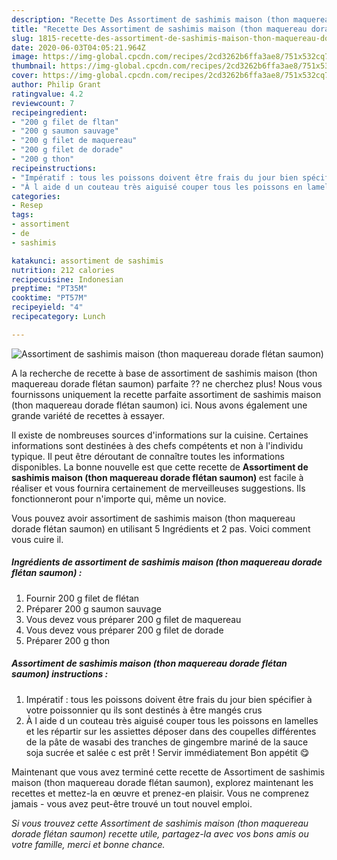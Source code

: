 ```yaml
---
description: "Recette Des Assortiment de sashimis maison (thon maquereau dorade flétan saumon)"
title: "Recette Des Assortiment de sashimis maison (thon maquereau dorade flétan saumon)"
slug: 1815-recette-des-assortiment-de-sashimis-maison-thon-maquereau-dorade-fletan-saumon
date: 2020-06-03T04:05:21.964Z
image: https://img-global.cpcdn.com/recipes/2cd3262b6ffa3ae8/751x532cq70/assortiment-de-sashimis-maison-thon-maquereau-dorade-fletan-saumon-photo-principale-de-la-recette.jpg
thumbnail: https://img-global.cpcdn.com/recipes/2cd3262b6ffa3ae8/751x532cq70/assortiment-de-sashimis-maison-thon-maquereau-dorade-fletan-saumon-photo-principale-de-la-recette.jpg
cover: https://img-global.cpcdn.com/recipes/2cd3262b6ffa3ae8/751x532cq70/assortiment-de-sashimis-maison-thon-maquereau-dorade-fletan-saumon-photo-principale-de-la-recette.jpg
author: Philip Grant
ratingvalue: 4.2
reviewcount: 7
recipeingredient:
- "200 g filet de fltan"
- "200 g saumon sauvage"
- "200 g filet de maquereau"
- "200 g filet de dorade"
- "200 g thon"
recipeinstructions:
- "Impératif : tous les poissons doivent être frais du jour bien spécifier à votre poissonnier qu ils sont destinés à être mangés crus"
- "À l aide d un couteau très aiguisé couper tous les poissons en lamelles et les répartir sur les assiettes déposer dans des coupelles différentes de la pâte de wasabi des tranches de gingembre mariné de la sauce soja sucrée et salée c est prêt ! Servir immédiatement Bon appétit 😋"
categories:
- Resep
tags:
- assortiment
- de
- sashimis

katakunci: assortiment de sashimis 
nutrition: 212 calories
recipecuisine: Indonesian
preptime: "PT35M"
cooktime: "PT57M"
recipeyield: "4"
recipecategory: Lunch

---
```



![Assortiment de sashimis maison (thon maquereau dorade flétan saumon)](https://img-global.cpcdn.com/recipes/2cd3262b6ffa3ae8/751x532cq70/assortiment-de-sashimis-maison-thon-maquereau-dorade-fletan-saumon-photo-principale-de-la-recette.jpg)

A la recherche de recette à base de assortiment de sashimis maison (thon maquereau dorade flétan saumon) parfaite ?? ne cherchez plus! Nous vous fournissons uniquement la recette parfaite assortiment de sashimis maison (thon maquereau dorade flétan saumon) ici. Nous avons également une grande variété de recettes à essayer.

Il existe de nombreuses sources d'informations sur la cuisine. Certaines informations sont destinées à des chefs compétents et non à l'individu typique. Il peut être déroutant de connaître toutes les informations disponibles. La bonne nouvelle est que cette recette de <strong> Assortiment de sashimis maison (thon maquereau dorade flétan saumon) </strong> est facile à réaliser et vous fournira certainement de merveilleuses suggestions. Ils fonctionneront pour n'importe qui, même un novice.

<!--inarticleads1-->

Vous pouvez avoir assortiment de sashimis maison (thon maquereau dorade flétan saumon) en utilisant 5 Ingrédients et 2 pas. Voici comment vous cuire il.

##### Ingrédients de assortiment de sashimis maison (thon maquereau dorade flétan saumon) :

1. Fournir 200 g filet de flétan
1. Préparer 200 g saumon sauvage
1. Vous devez vous préparer 200 g filet de maquereau
1. Vous devez vous préparer 200 g filet de dorade
1. Préparer 200 g thon




<!--inarticleads2-->

##### Assortiment de sashimis maison (thon maquereau dorade flétan saumon) instructions :

1. Impératif : tous les poissons doivent être frais du jour bien spécifier à votre poissonnier qu ils sont destinés à être mangés crus
1. À l aide d un couteau très aiguisé couper tous les poissons en lamelles et les répartir sur les assiettes déposer dans des coupelles différentes de la pâte de wasabi des tranches de gingembre mariné de la sauce soja sucrée et salée c est prêt ! Servir immédiatement Bon appétit 😋




<!--inarticleads1-->

<p>
Maintenant que vous avez terminé cette recette de Assortiment de sashimis maison (thon maquereau dorade flétan saumon), explorez maintenant les recettes et mettez-la en œuvre et prenez-en plaisir. Vous ne comprenez jamais - vous avez peut-être trouvé un tout nouvel emploi.
</p>

<p>
<i>Si vous trouvez cette Assortiment de sashimis maison (thon maquereau dorade flétan saumon) recette utile, partagez-la avec vos bons amis ou votre famille, merci et bonne chance.</i>
</p>
